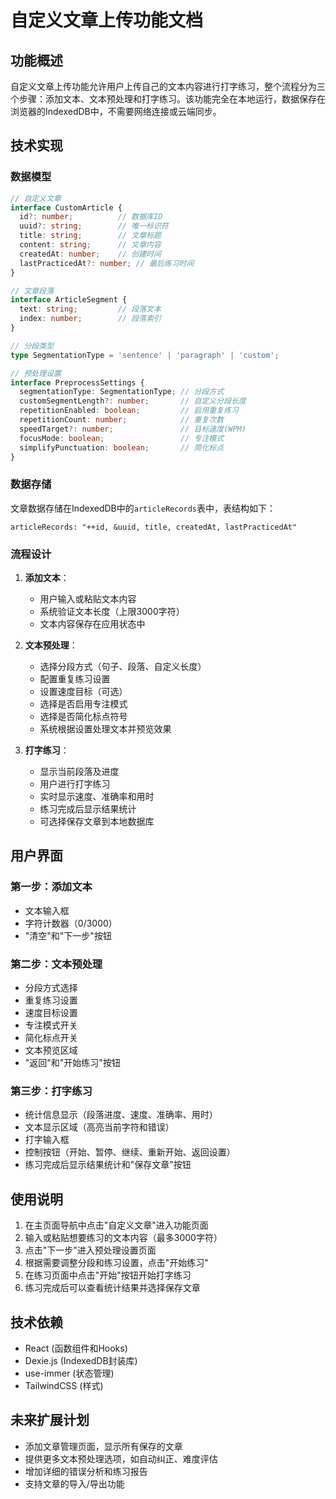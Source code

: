 # 自定义文章上传功能文档

## 功能概述

自定义文章上传功能允许用户上传自己的文本内容进行打字练习，整个流程分为三个步骤：添加文本、文本预处理和打字练习。该功能完全在本地运行，数据保存在浏览器的IndexedDB中，不需要网络连接或云端同步。

## 技术实现

### 数据模型

```typescript
// 自定义文章
interface CustomArticle {
  id?: number;          // 数据库ID
  uuid?: string;        // 唯一标识符
  title: string;        // 文章标题
  content: string;      // 文章内容
  createdAt: number;    // 创建时间
  lastPracticedAt?: number; // 最后练习时间
}

// 文章段落
interface ArticleSegment {
  text: string;         // 段落文本
  index: number;        // 段落索引
}

// 分段类型
type SegmentationType = 'sentence' | 'paragraph' | 'custom';

// 预处理设置
interface PreprocessSettings {
  segmentationType: SegmentationType; // 分段方式
  customSegmentLength?: number;       // 自定义分段长度
  repetitionEnabled: boolean;         // 启用重复练习
  repetitionCount: number;            // 重复次数
  speedTarget?: number;               // 目标速度(WPM)
  focusMode: boolean;                 // 专注模式
  simplifyPunctuation: boolean;       // 简化标点
}
```

### 数据存储

文章数据存储在IndexedDB中的`articleRecords`表中，表结构如下：

```
articleRecords: "++id, &uuid, title, createdAt, lastPracticedAt"
```

### 流程设计

1. **添加文本**：
   - 用户输入或粘贴文本内容
   - 系统验证文本长度（上限3000字符）
   - 文本内容保存在应用状态中

2. **文本预处理**：
   - 选择分段方式（句子、段落、自定义长度）
   - 配置重复练习设置
   - 设置速度目标（可选）
   - 选择是否启用专注模式
   - 选择是否简化标点符号
   - 系统根据设置处理文本并预览效果

3. **打字练习**：
   - 显示当前段落及进度
   - 用户进行打字练习
   - 实时显示速度、准确率和用时
   - 练习完成后显示结果统计
   - 可选择保存文章到本地数据库

## 用户界面

### 第一步：添加文本
- 文本输入框
- 字符计数器（0/3000）
- "清空"和"下一步"按钮

### 第二步：文本预处理
- 分段方式选择
- 重复练习设置
- 速度目标设置
- 专注模式开关
- 简化标点开关
- 文本预览区域
- "返回"和"开始练习"按钮

### 第三步：打字练习
- 统计信息显示（段落进度、速度、准确率、用时）
- 文本显示区域（高亮当前字符和错误）
- 打字输入框
- 控制按钮（开始、暂停、继续、重新开始、返回设置）
- 练习完成后显示结果统计和"保存文章"按钮

## 使用说明

1. 在主页面导航中点击"自定义文章"进入功能页面
2. 输入或粘贴想要练习的文本内容（最多3000字符）
3. 点击"下一步"进入预处理设置页面
4. 根据需要调整分段和练习设置，点击"开始练习"
5. 在练习页面中点击"开始"按钮开始打字练习
6. 练习完成后可以查看统计结果并选择保存文章

## 技术依赖

- React (函数组件和Hooks)
- Dexie.js (IndexedDB封装库)
- use-immer (状态管理)
- TailwindCSS (样式)

## 未来扩展计划

- 添加文章管理页面，显示所有保存的文章
- 提供更多文本预处理选项，如自动纠正、难度评估
- 增加详细的错误分析和练习报告
- 支持文章的导入/导出功能 